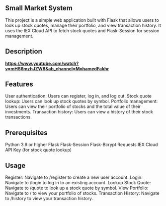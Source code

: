 ## Small Market System

This project is a simple web application built with Flask that allows users to look up stock quotes, manage their portfolio, and view transaction history. It uses the IEX Cloud API to fetch stock quotes and Flask-Session for session management.

## Description

**https://www.youtube.com/watch?v=mHS6mzhJZW8&ab_channel=MohamedFakhr**

## Features

User authentication: Users can register, log in, and log out.
Stock quote lookup: Users can look up stock quotes by symbol.
Portfolio management: Users can view their portfolio of stocks and the total value of their investments.
Transaction history: Users can view a history of their stock transactions.

## Prerequisites

Python 3.6 or higher
Flask
Flask-Session
Flask-Bcrypt
Requests
IEX Cloud API Key (for stock quote lookup)

## Usage

Register: Navigate to /register to create a new user account.
Login: Navigate to /login to log in to an existing account.
Lookup Stock Quote: Navigate to /quote to look up a stock quote by symbol.
View Portfolio: Navigate to / to view your portfolio of stocks.
Transaction History: Navigate to /history to view your transaction history.

